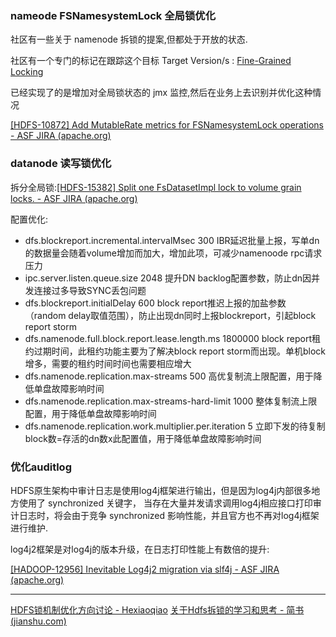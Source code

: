 

### nameode FSNamesystemLock 全局锁优化

社区有一些关于 namenode 拆锁的提案,但都处于开放的状态.

社区有一个专门的标记在跟踪这个目标 Target Version/s :
[Fine-Grained Locking](https://issues.apache.org/jira/browse/HDFS-16125?jql=project%3D%22HDFS%22%20AND%20%22Target%20Version%2Fs%22%3D%22Fine-Grained%20Locking%22%20ORDER%20BY%20priority%20ASC)

已经实现了的是增加对全局锁状态的 jmx 监控,然后在业务上去识别并优化这种情况

[[HDFS-10872] Add MutableRate metrics for FSNamesystemLock operations - ASF JIRA (apache.org)](https://issues.apache.org/jira/browse/HDFS-10872)




### datanode 读写锁优化


拆分全局锁:[[HDFS-15382] Split one FsDatasetImpl lock to volume grain locks. - ASF JIRA (apache.org)](https://issues.apache.org/jira/browse/HDFS-15382)

配置优化:
- dfs.blockreport.incremental.intervalMsec	300	 IBR延迟批量上报，写单dn的数据量会随着volume增加而加大，增加此项，可减少namenoode rpc请求压力
- ipc.server.listen.queue.size	2048	提升DN backlog配置参数，防止dn因并发连接过多导致SYNC丢包问题
- dfs.blockreport.initialDelay	600	block report推迟上报的加盐参数（random delay取值范围），防止出现dn同时上报blockreport，引起block report storm
- dfs.namenode.full.block.report.lease.length.ms	1800000	block report租约过期时间，此租约功能主要为了解决block report storm而出现。单机block增多，需要的租约时间时间也需要相应增大
- dfs.namenode.replication.max-streams	500	高优复制流上限配置，用于降低单盘故障影响时间
- dfs.namenode.replication.max-streams-hard-limit	1000	整体复制流上限配置，用于降低单盘故障影响时间
- dfs.namenode.replication.work.multiplier.per.iteration	5	立即下发的待复制block数=存活的dn数x此配置值，用于降低单盘故障影响时间


### 优化auditlog

HDFS原生架构中审计日志是使用log4j框架进行输出，但是因为log4j内部很多地方使用了 synchronized 关键字， 当存在大量并发请求调用log4j相应接口打印审计日志时，将会由于竞争 synchronized 影响性能，并且官方也不再对log4j框架进行维护.

log4j2框架是对log4j的版本升级，在日志打印性能上有数倍的提升:


[[HADOOP-12956] Inevitable Log4j2 migration via slf4j - ASF JIRA (apache.org)](https://issues.apache.org/jira/browse/HADOOP-12956)





---
[HDFS锁机制优化方向讨论 - Hexiaoqiao](https://hexiaoqiao.github.io/blog/2019/04/26/discussion-on-the-optimization-of-hdfs-global-lock-mechanism/)
[关于Hdfs拆锁的学习和思考 - 简书 (jianshu.com)](https://www.jianshu.com/p/d78c5ab1247c)

